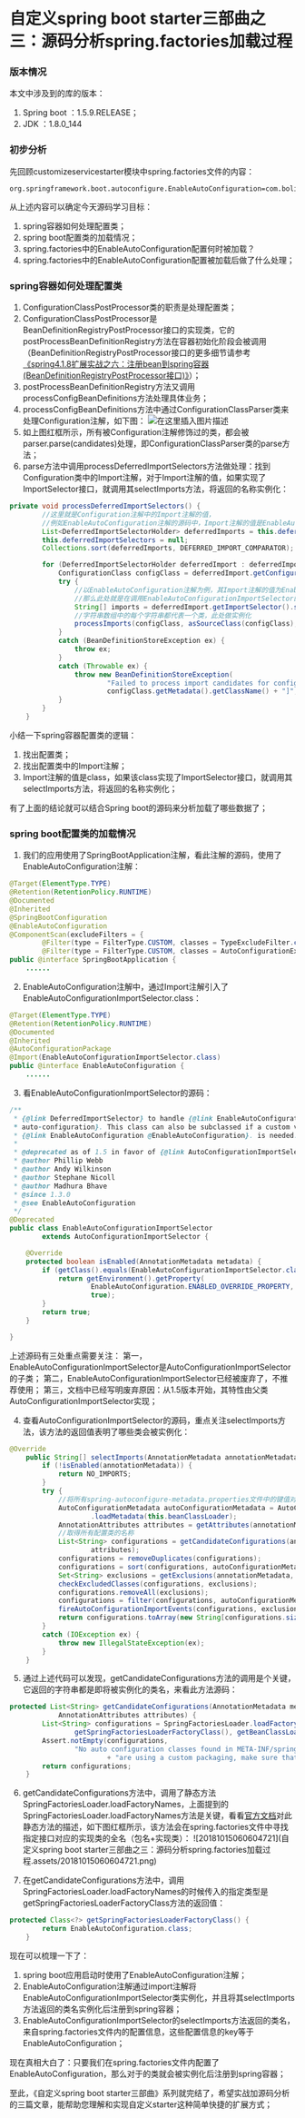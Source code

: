 # 自定义spring boot starter三部曲之三：源码分析spring.factories加载过程



### 版本情况

本文中涉及到的库的版本：

1. Spring boot ：1.5.9.RELEASE；
2. JDK ：1.8.0_144

### 初步分析

先回顾customizeservicestarter模块中spring.factories文件的内容：

```properties
org.springframework.boot.autoconfigure.EnableAutoConfiguration=com.bolingcavalry.customizeservicestarter.CustomizeConfiguration
```

从上述内容可以确定今天源码学习目标：

1. spring容器如何处理配置类；
2. spring boot配置类的加载情况；
3. spring.factories中的EnableAutoConfiguration配置何时被加载？
4. spring.factories中的EnableAutoConfiguration配置被加载后做了什么处理；

### spring容器如何处理配置类

1. ConfigurationClassPostProcessor类的职责是处理配置类；
2. ConfigurationClassPostProcessor是BeanDefinitionRegistryPostProcessor接口的实现类，它的postProcessBeanDefinitionRegistry方法在容器初始化阶段会被调用（BeanDefinitionRegistryPostProcessor接口的更多细节请参考[《spring4.1.8扩展实战之六：注册bean到spring容器(BeanDefinitionRegistryPostProcessor接口)》](https://blog.csdn.net/boling_cavalry/article/details/82193692)）；
3. postProcessBeanDefinitionRegistry方法又调用processConfigBeanDefinitions方法处理具体业务；
4. processConfigBeanDefinitions方法中通过ConfigurationClassParser类来处理Configuration注解，如下图：
   ![在这里插入图片描述](media/在这里插入图片描述.png)
5. 如上图红框所示，所有被Configuration注解修饰过的类，都会被parser.parse(candidates)处理，即ConfigurationClassParser类的parse方法；
6. parse方法中调用processDeferredImportSelectors方法做处理：找到Configuration类中的Import注解，对于Import注解的值，如果实现了ImportSelector接口，就调用其selectImports方法，将返回的名称实例化：

```java
private void processDeferredImportSelectors() {
		//这里就是Configuration注解中的Import注解的值，
		//例如EnableAutoConfiguration注解的源码中，Import注解的值是EnableAutoConfigurationImportSelector.class
		List<DeferredImportSelectorHolder> deferredImports = this.deferredImportSelectors;
		this.deferredImportSelectors = null;
		Collections.sort(deferredImports, DEFERRED_IMPORT_COMPARATOR);

		for (DeferredImportSelectorHolder deferredImport : deferredImports) {
			ConfigurationClass configClass = deferredImport.getConfigurationClass();
			try {
				//以EnableAutoConfiguration注解为例，其Import注解的值为EnableAutoConfigurationImportSelector.class，
				//那么此处就是在调用EnableAutoConfigurationImportSelector的selectImports方法，返回了一个字符串数组
				String[] imports = deferredImport.getImportSelector().selectImports(configClass.getMetadata());
				//字符串数组中的每个字符串都代表一个类，此处做实例化
				processImports(configClass, asSourceClass(configClass), asSourceClasses(imports), false);
			}
			catch (BeanDefinitionStoreException ex) {
				throw ex;
			}
			catch (Throwable ex) {
				throw new BeanDefinitionStoreException(
						"Failed to process import candidates for configuration class [" +
						configClass.getMetadata().getClassName() + "]", ex);
			}
		}
	}
```

小结一下spring容器配置类的逻辑：

1. 找出配置类；
2. 找出配置类中的Import注解；
3. Import注解的值是class，如果该class实现了ImportSelector接口，就调用其selectImports方法，将返回的名称实例化；

有了上面的结论就可以结合Spring boot的源码来分析加载了哪些数据了；

### spring boot配置类的加载情况

1. 我们的应用使用了SpringBootApplication注解，看此注解的源码，使用了EnableAutoConfiguration注解：

```java
@Target(ElementType.TYPE)
@Retention(RetentionPolicy.RUNTIME)
@Documented
@Inherited
@SpringBootConfiguration
@EnableAutoConfiguration
@ComponentScan(excludeFilters = {
		@Filter(type = FilterType.CUSTOM, classes = TypeExcludeFilter.class),
		@Filter(type = FilterType.CUSTOM, classes = AutoConfigurationExcludeFilter.class) })
public @interface SpringBootApplication {
	......
```

2. EnableAutoConfiguration注解中，通过Import注解引入了EnableAutoConfigurationImportSelector.class：

```java
@Target(ElementType.TYPE)
@Retention(RetentionPolicy.RUNTIME)
@Documented
@Inherited
@AutoConfigurationPackage
@Import(EnableAutoConfigurationImportSelector.class)
public @interface EnableAutoConfiguration {
	......
```

3. 看EnableAutoConfigurationImportSelector的源码：

```java
/**
 * {@link DeferredImportSelector} to handle {@link EnableAutoConfiguration
 * auto-configuration}. This class can also be subclassed if a custom variant of
 * {@link EnableAutoConfiguration @EnableAutoConfiguration}. is needed.
 *
 * @deprecated as of 1.5 in favor of {@link AutoConfigurationImportSelector}
 * @author Phillip Webb
 * @author Andy Wilkinson
 * @author Stephane Nicoll
 * @author Madhura Bhave
 * @since 1.3.0
 * @see EnableAutoConfiguration
 */
@Deprecated
public class EnableAutoConfigurationImportSelector
		extends AutoConfigurationImportSelector {

	@Override
	protected boolean isEnabled(AnnotationMetadata metadata) {
		if (getClass().equals(EnableAutoConfigurationImportSelector.class)) {
			return getEnvironment().getProperty(
					EnableAutoConfiguration.ENABLED_OVERRIDE_PROPERTY, Boolean.class,
					true);
		}
		return true;
	}

}
```

上述源码有三处重点需要关注：
第一，EnableAutoConfigurationImportSelector是AutoConfigurationImportSelector的子类；
第二，EnableAutoConfigurationImportSelector已经被废弃了，不推荐使用；
第三，文档中已经写明废弃原因：从1.5版本开始，其特性由父类AutoConfigurationImportSelector实现；

4. 查看AutoConfigurationImportSelector的源码，重点关注selectImports方法，该方法的返回值表明了哪些类会被实例化：

```java
@Override
	public String[] selectImports(AnnotationMetadata annotationMetadata) {
		if (!isEnabled(annotationMetadata)) {
			return NO_IMPORTS;
		}
		try {
		    //将所有spring-autoconfigure-metadata.properties文件中的键值对保存在autoConfigurationMetadata中
			AutoConfigurationMetadata autoConfigurationMetadata = AutoConfigurationMetadataLoader
					.loadMetadata(this.beanClassLoader);
			AnnotationAttributes attributes = getAttributes(annotationMetadata);
			//取得所有配置类的名称
			List<String> configurations = getCandidateConfigurations(annotationMetadata,
					attributes);
			configurations = removeDuplicates(configurations);
			configurations = sort(configurations, autoConfigurationMetadata);
			Set<String> exclusions = getExclusions(annotationMetadata, attributes);
			checkExcludedClasses(configurations, exclusions);
			configurations.removeAll(exclusions);
			configurations = filter(configurations, autoConfigurationMetadata);
			fireAutoConfigurationImportEvents(configurations, exclusions);
			return configurations.toArray(new String[configurations.size()]);
		}
		catch (IOException ex) {
			throw new IllegalStateException(ex);
		}
	}
```

5. 通过上述代码可以发现，getCandidateConfigurations方法的调用是个关键，它返回的字符串都是即将被实例化的类名，来看此方法源码：

```java
protected List<String> getCandidateConfigurations(AnnotationMetadata metadata,
			AnnotationAttributes attributes) {
		List<String> configurations = SpringFactoriesLoader.loadFactoryNames(
				getSpringFactoriesLoaderFactoryClass(), getBeanClassLoader());
		Assert.notEmpty(configurations,
				"No auto configuration classes found in META-INF/spring.factories. If you "
						+ "are using a custom packaging, make sure that file is correct.");
		return configurations;
	}
```

6. getCandidateConfigurations方法中，调用了静态方法SpringFactoriesLoader.loadFactoryNames，上面提到的SpringFactoriesLoader.loadFactoryNames方法是关键，看看[官方文档](https://docs.spring.io/spring/docs/5.0.4.BUILD-SNAPSHOT/javadoc-api/org/springframework/core/io/support/SpringFactoriesLoader.html)对此静态方法的描述，如下图红框所示，该方法会在spring.factories文件中寻找指定接口对应的实现类的全名（包名+实现类）：
   ![20181015060604721](自定义spring boot starter三部曲之三：源码分析spring.factories加载过程.assets/20181015060604721.png)

7. 在getCandidateConfigurations方法中，调用SpringFactoriesLoader.loadFactoryNames的时候传入的指定类型是getSpringFactoriesLoaderFactoryClass方法的返回值：

```java
protected Class<?> getSpringFactoriesLoaderFactoryClass() {
		return EnableAutoConfiguration.class;
	}
```

现在可以梳理一下了：

1. spring boot应用启动时使用了EnableAutoConfiguration注解；
2. EnableAutoConfiguration注解通过import注解将EnableAutoConfigurationImportSelector类实例化，并且将其selectImports方法返回的类名实例化后注册到spring容器；
3. EnableAutoConfigurationImportSelector的selectImports方法返回的类名，来自spring.factories文件内的配置信息，这些配置信息的key等于EnableAutoConfiguration；

现在真相大白了：只要我们在spring.factories文件内配置了EnableAutoConfiguration，那么对于的类就会被实例化后注册到spring容器；

至此，《自定义spring boot starter三部曲》系列就完结了，希望实战加源码分析的三篇文章，能帮助您理解和实现自定义starter这种简单快捷的扩展方式；
